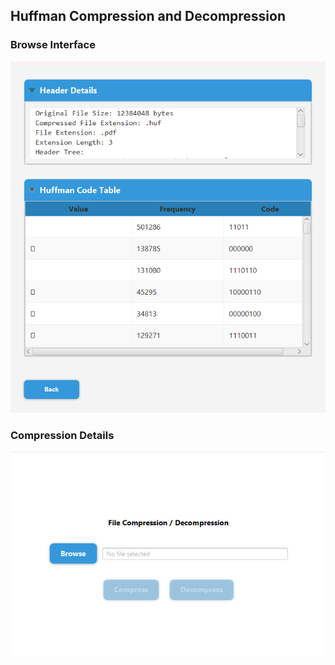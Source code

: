 ## Huffman Compression and Decompression

### Browse Interface
![Compression Screenshot](images/1.png)

### Compression Details
![Compression Table and Header Details](images/2.png)
